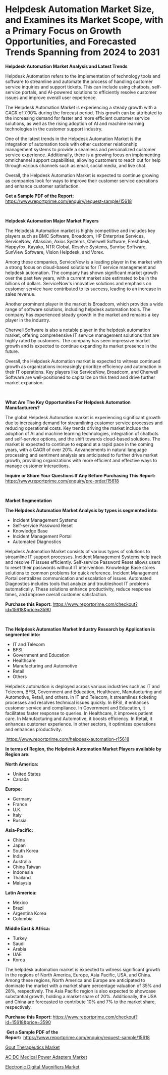 <p><h1>Helpdesk Automation Market Size, and Examines its Market Scope, with a Primary Focus on Growth Opportunities, and Forecasted Trends Spanning from 2024 to 2031</h1></p><p><strong>Helpdesk Automation Market Analysis and Latest Trends</strong></p>
<p><p>Helpdesk Automation refers to the implementation of technology tools and software to streamline and automate the process of handling customer service inquiries and support tickets. This can include using chatbots, self-service portals, and AI-powered solutions to efficiently resolve customer issues and improve overall user experience. </p><p>The Helpdesk Automation Market is experiencing a steady growth with a CAGR of 7.00% during the forecast period. This growth can be attributed to the increasing demand for faster and more efficient customer service solutions, as well as the rising adoption of AI and machine learning technologies in the customer support industry. </p><p>One of the latest trends in the Helpdesk Automation Market is the integration of automation tools with other customer relationship management systems to provide a seamless and personalized customer service experience. Additionally, there is a growing focus on implementing omnichannel support capabilities, allowing customers to reach out for help through various channels such as email, social media, and live chat.</p><p>Overall, the Helpdesk Automation Market is expected to continue growing as companies look for ways to improve their customer service operations and enhance customer satisfaction.</p></p>
<p><strong>Get a Sample PDF of the Report:&nbsp;</strong> <a href="https://www.reportprime.com/enquiry/request-sample/15618">https://www.reportprime.com/enquiry/request-sample/15618</a></p>
<p>&nbsp;</p>
<p><strong>Helpdesk Automation Major Market Players</strong></p>
<p><p>The Helpdesk Automation market is highly competitive and includes key players such as BMC Software, Broadcom, HP Enterprise Services, ServiceNow, Atlassian, Axios Systems, Cherwell Software, Freshdesk, Happyfox, Kayako, NTR Global, Resolve Systems, Sunrise Software, SunView Software, Vision Helpdesk, and Vorex.</p><p>Among these companies, ServiceNow is a leading player in the market with a strong focus on cloud-based solutions for IT service management and helpdesk automation. The company has shown significant market growth over the past few years, with a current market size estimated to be in the billions of dollars. ServiceNow's innovative solutions and emphasis on customer service have contributed to its success, leading to an increase in sales revenue.</p><p>Another prominent player in the market is Broadcom, which provides a wide range of software solutions, including helpdesk automation tools. The company has experienced steady growth in the market and remains a key player in the industry.</p><p>Cherwell Software is also a notable player in the helpdesk automation market, offering comprehensive IT service management solutions that are highly rated by customers. The company has seen impressive market growth and is expected to continue expanding its market presence in the future.</p><p>Overall, the Helpdesk Automation market is expected to witness continued growth as organizations increasingly prioritize efficiency and automation in their IT operations. Key players like ServiceNow, Broadcom, and Cherwell Software are well-positioned to capitalize on this trend and drive further market expansion.</p></p>
<p>&nbsp;</p>
<p><strong>What Are The Key Opportunities For Helpdesk Automation Manufacturers?</strong></p>
<p><p>The global Helpdesk Automation market is experiencing significant growth due to increasing demand for streamlining customer service processes and reducing operational costs. Key trends driving the market include the adoption of AI and machine learning technologies, integration of chatbots and self-service options, and the shift towards cloud-based solutions. The market is expected to continue to expand at a rapid pace in the coming years, with a CAGR of over 20%. Advancements in natural language processing and sentiment analysis are anticipated to further drive market growth, providing organizations with more efficient and effective ways to manage customer interactions.</p></p>
<p><strong>Inquire or Share Your Questions If Any Before Purchasing This Report:</strong> <a href="https://www.reportprime.com/enquiry/pre-order/15618">https://www.reportprime.com/enquiry/pre-order/15618</a></p>
<p>&nbsp;</p>
<p><strong>Market Segmentation</strong></p>
<p><strong>The Helpdesk Automation Market Analysis by types is segmented into:</strong></p>
<p><ul><li>Incident Management Systems</li><li>Self-service Password Reset</li><li>Knowledge Base</li><li>Incident Management Portal</li><li>Automated Diagnostics</li></ul></p>
<p><p>Helpdesk Automation Market consists of various types of solutions to streamline IT support processes. Incident Management Systems help track and resolve IT issues efficiently. Self-service Password Reset allows users to reset their passwords without IT intervention. Knowledge Base stores solutions to common problems for quick reference. Incident Management Portal centralizes communication and escalation of issues. Automated Diagnostics includes tools that analyze and troubleshoot IT problems automatically. These solutions enhance productivity, reduce response times, and improve overall customer satisfaction.</p></p>
<p><strong>Purchase this Report:&nbsp;</strong><a href="https://www.reportprime.com/checkout?id=15618&price=3590">https://www.reportprime.com/checkout?id=15618&price=3590</a></p>
<p>&nbsp;</p>
<p><strong>The Helpdesk Automation Market Industry Research by Application is segmented into:</strong></p>
<p><ul><li>IT and Telecom</li><li>BFSI</li><li>Government and Education</li><li>Healthcare</li><li>Manufacturing and Automotive</li><li>Retail</li><li>Others</li></ul></p>
<p><p>Helpdesk automation is deployed across various industries such as IT and Telecom, BFSI, Government and Education, Healthcare, Manufacturing and Automotive, Retail, and others. In IT and Telecom, it streamlines ticketing processes and resolves technical issues quickly. In BFSI, it enhances customer service and compliance. In Government and Education, it facilitates faster response to queries. In Healthcare, it improves patient care. In Manufacturing and Automotive, it boosts efficiency. In Retail, it enhances customer experience. In other sectors, it optimizes operations and enhances productivity.</p></p>
<p><a href="https://www.reportprime.com/helpdesk-automation-r15618">&nbsp;https://www.reportprime.com/helpdesk-automation-r15618</a></p>
<p><strong>In terms of Region, the Helpdesk Automation Market Players available by Region are:</strong></p>
<p>
    <p> <strong> North America: </strong>
        <ul>
            <li>United States</li>
            <li>Canada</li>
        </ul>
        </p> 
    <p> <strong> Europe: </strong>
        <ul>
            <li>Germany</li>
            <li>France</li>
            <li>U.K.</li>
            <li>Italy</li>
            <li>Russia</li>
        </ul>
        </p> 
    <p> <strong> Asia-Pacific: </strong>
        <ul>
            <li>China</li>
            <li>Japan</li>
            <li>South Korea</li>
            <li>India</li>
            <li>Australia</li>
            <li>China Taiwan</li>
            <li>Indonesia</li>
            <li>Thailand</li>
            <li>Malaysia</li>
        </ul>
        </p> 
    <p> <strong> Latin America: </strong>
        <ul>
            <li>Mexico</li>
            <li>Brazil</li>
            <li>Argentina Korea</li>
            <li>Colombia</li>
        </ul>
        </p> 
    <p> <strong> Middle East & Africa: </strong>
        <ul>
            <li>Turkey</li>
            <li>Saudi</li>
            <li>Arabia</li>
            <li>UAE</li>
            <li>Korea</li>
        </ul>
    </p>
    </p>
<p><p>The helpdesk automation market is expected to witness significant growth in the regions of North America, Europe, Asia Pacific, USA, and China. Among these regions, North America and Europe are anticipated to dominate the market with a market share percentage valuation of 35% and 28%, respectively. The Asia Pacific region is also expected to showcase substantial growth, holding a market share of 20%. Additionally, the USA and China are forecasted to contribute 10% and 7% to the market share, respectively.</p></p>
<p><strong>Purchase this Report: </strong><a href="https://www.reportprime.com/checkout?id=15618&price=3590">https://www.reportprime.com/checkout?id=15618&price=3590</a></p>
<p>&nbsp;<strong>Get a Sample PDF of the Report:&nbsp;&nbsp;</strong><a href="https://www.reportprime.com/enquiry/request-sample/15618">https://www.reportprime.com/enquiry/request-sample/15618</a></p>
<p><strong></strong></p>
<p><p><a href="https://github.com/RichRobinson5/Market-Research-Report-List-4/blob/main/gout-therapeutics-market.md">Gout Therapeutics Market</a></p><p><a href="https://frill-swim-3cd.notion.site/AC-DC-Medical-Power-Adapters-Market-Trends-and-Market-Analysis-forecasted-for-period-2024-2031-8ae0b5b0702a4e93ae8d1b9434fdcf34">AC DC Medical Power Adapters Market</a></p><p><a href="https://gentle-editor-9db.notion.site/Electronic-Digital-Magnifiers-Market-Share-Evolution-and-Market-Growth-Trends-2024-2031-d65ddcbe7e224ea2b2288b9c6ddc5ab0">Electronic Digital Magnifiers Market</a></p></p>